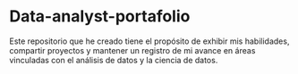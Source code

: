 # Data-analyst-portafolio
Este repositorio que he creado tiene el propósito de exhibir mis habilidades, compartir proyectos y mantener un registro de mi avance en áreas vinculadas con el análisis de datos y la ciencia de datos.
